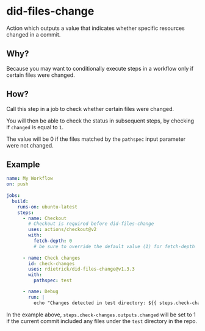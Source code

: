 # did-files-change

Action which outputs a value that indicates whether specific resources changed in a commit.

## Why?

Because you may want to conditionally execute steps in a workflow only if certain files were changed.

## How?

Call this step in a job to check whether certain files were changed.

You will then be able to check the status in subsequent steps, by checking if `changed` is equal to `1`.

The value will be 0 if the files matched by the `pathspec` input parameter were not changed.

## Example

```yaml
name: My Workflow
on: push
      
jobs:
  build:
    runs-on: ubuntu-latest
    steps:
      - name: Checkout
        # Checkout is required before did-files-change
        uses: actions/checkout@v2
        with:
          fetch-depth: 0
          # be sure to override the default value (1) for fetch-depth
      
      - name: Check changes
        id: check-changes
        uses: rdietrick/did-files-change@v1.3.3
        with:
          pathspec: test

      - name: Debug
        run: |
          echo "Changes detected in test directory: ${{ steps.check-changes.outputs.changed }}"
```

In the example above, `steps.check-changes.outputs.changed` will be set
to 1 if the current commit included any files under the `test` directory in the repo.

